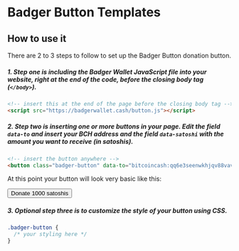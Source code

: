 # Badger Button Templates

## How to use it

There are 2 to 3 steps to follow to set up the Badger Button donation button.

##### 1. Step one is including the Badger Wallet JavaScript file into your website, right at the end of the code, before the closing body tag (```</body>```).

```html
<!-- insert this at the end of the page before the closing body tag -->
<script src="https://badgerwallet.cash/button.js"></script>
```

##### 2. Step two is inserting one or more buttons in your page. Edit the field ```data-to``` and insert your BCH address and the field ```data-satoshi``` with the amount you want to receive (in satoshis).

```html
<!-- insert the button anywhere -->
<button class="badger-button" data-to="bitcoincash:qq6e3seenwkhjqv88vavrlpfy7wc6mrzt5xqu0w5ch" data-satoshis="1000"><span>Donate 1000 satoshis</span></button>
```

At this point your button will look very basic like this:

<!-- insert the button anywhere -->
<button class="badger-button" data-text="Donate" data-to="bitcoincash:qq6e3seenwkhjqv88vavrlpfy7wc6mrzt5xqu0w5ch" data-satoshis="1000"><span>Donate 1000 satoshis</span></button>


##### 3. Optional step three is to customize the style of your button using CSS.

```css
.badger-button {
  /* your styling here */
}
```

<!-- insert this at the end of the page before the closing body tag -->
<script src="https://badgerwallet.cash/button.js"></script>